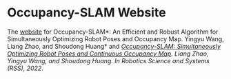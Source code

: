 # Occupancy-SLAM Website
The [website](https://wangyingyu.github.io/Occupancy_SLAM_Website/) for Occupancy-SLAM*: An Efficient and Robust Algorithm for Simultaneously Optimizing Robot Poses and Occupancy Map. Yingyu Wang, Liang Zhao, and Shoudong Huang* and *[Occupancy-SLAM: Simultaneously Optimizing Robot Poses and Continuous Occupancy Map](https://www.roboticsproceedings.org/rss18/p003.pdf). Liang Zhao, Yingyu Wang, and Shoudong Huang. In Robotics Science and Systems (RSS), 2022*.

